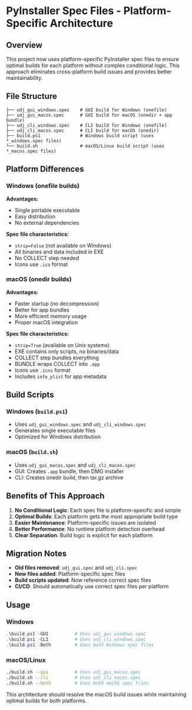 # PyInstaller Spec Files - Platform-Specific Architecture

## Overview

This project now uses platform-specific PyInstaller spec files to ensure optimal builds for each platform without complex conditional logic. This approach eliminates cross-platform build issues and provides better maintainability.

## File Structure

```
├── udj_gui_windows.spec    # GUI build for Windows (onefile)
├── udj_gui_macos.spec      # GUI build for macOS (onedir + app bundle)
├── udj_cli_windows.spec    # CLI build for Windows (onefile)
├── udj_cli_macos.spec      # CLI build for macOS (onedir)
├── build.ps1               # Windows build script (uses *_windows.spec files)
└── build.sh                # macOS/Linux build script (uses *_macos.spec files)
```

## Platform Differences

### Windows (onefile builds)

**Advantages:**

- Single portable executable
- Easy distribution
- No external dependencies

**Spec file characteristics:**

- `strip=False` (not available on Windows)
- All binaries and data included in EXE
- No COLLECT step needed
- Icons use `.ico` format

### macOS (onedir builds)

**Advantages:**

- Faster startup (no decompression)
- Better for app bundles
- More efficient memory usage
- Proper macOS integration

**Spec file characteristics:**

- `strip=True` (available on Unix systems)
- EXE contains only scripts, no binaries/data
- COLLECT step bundles everything
- BUNDLE wraps COLLECT into `.app`
- Icons use `.icns` format
- Includes `info_plist` for app metadata

## Build Scripts

### Windows (`build.ps1`)

- Uses `udj_gui_windows.spec` and `udj_cli_windows.spec`
- Generates single executable files
- Optimized for Windows distribution

### macOS (`build.sh`)

- Uses `udj_gui_macos.spec` and `udj_cli_macos.spec`
- GUI: Creates `.app` bundle, then DMG installer
- CLI: Creates onedir build, then tar.gz archive

## Benefits of This Approach

1. **No Conditional Logic**: Each spec file is platform-specific and simple
2. **Optimal Builds**: Each platform gets the most appropriate build type
3. **Easier Maintenance**: Platform-specific issues are isolated
4. **Better Performance**: No runtime platform detection overhead
5. **Clear Separation**: Build logic is explicit for each platform

## Migration Notes

- **Old files removed**: `udj_gui.spec` and `udj_cli.spec`
- **New files added**: Platform-specific spec files
- **Build scripts updated**: Now reference correct spec files
- **CI/CD**: Should automatically use correct spec files per platform

## Usage

### Windows

```powershell
.\build.ps1 -GUI          # Uses udj_gui_windows.spec
.\build.ps1 -CLI          # Uses udj_cli_windows.spec
.\build.ps1 -Both         # Uses both Windows spec files
```

### macOS/Linux

```bash
./build.sh --gui          # Uses udj_gui_macos.spec
./build.sh --cli          # Uses udj_cli_macos.spec
./build.sh --both         # Uses both macOS spec files
```

This architecture should resolve the macOS build issues while maintaining optimal builds for both platforms.

